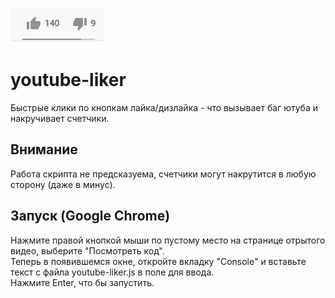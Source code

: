 ![](https://github.com/kotleni/youtube-liker/blob/main/example.jpg?raw=true)

# youtube-liker
Быстрые клики по кнопкам лайка/дизлайка - что вызывает баг ютуба и накручивает счетчики.

## Внимание
Работа скрипта не предсказуема, счетчики могут накрутится в любую сторону (даже в минус).

## Запуск (Google Chrome)

Нажмите правой кнопкой мыши по пустому место на странице отрытого видео, выберите "Посмотреть код".<br>
Теперь в появившемся окне, откройте вкладку "Console" и вставьте текст с файла youtube-liker.js в поле для ввода.<br>
Нажмите Enter, что бы запустить.
